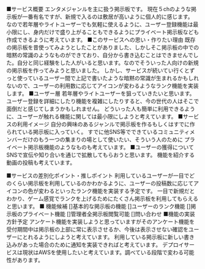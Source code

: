 ■サービス概要
エンタメジャンルを主に扱う掲示板です。
現在５chのような掲示板が一番有名ですが、新規で入るのは敷居が高いように個人的に感じます。
なので若年層やライトユーザーでも気軽に使えるように、ユーザー登録機能は最小限にし、身内だけで盛り上がることもできるようにプライベート掲示板なども作成できるように考えています。
■このサービスへの思い・作りたい理由
既存の掲示板を昔使ってみようとしたことがありました、しかしそこ掲示板の中での暗黙の常識のようなものができており、自分から書き込むことはできませんでした。自分と同じ経験をした人がいると思います。なのでそういった人向けの新規の掲示板を作ってみようと思いました。
しかし、サービスが続いてい行くとずっと使っているユーザー間で上記で書いたような暗黙の常識が生まれるかもしれないので、ユーザーの利用数に応じてアイコンが変わるようなランク機能を実装します。
■ユーザー層
若年層やライトユーザーを狙っていきたいと思います。
ユーザー登録を詳細にしたり機能を複雑にしたりすると、今の世代の人はそこで面倒だと感じてしまうかもしれません。
どういった人も簡単に利用できるように、ユーザーが触れる機能に関しては最小限にしようと考えています。
■サービスの利用イメージ
自分の興味のあるジャンルで掲示板を作るもしくはすでに作られている掲示板に入っていく。
すでに他SNS等でできているコミュニティメンバーだけのもう一つの集まりの場として使いたい、そういう人のために
プライベート掲示板機能のようなものも考えています。
■ユーザーの獲得について
SNSで宣伝や知り合いを通じで拡散してもらおうと思います。
機能を紹介する動画の投稿も考えています。
<!-- 修正前 -->
<!-- 誰だも簡単に使えるということを重点にできるようにと考えています。 -->
<!-- 自分が参加している掲示板からの通知やアンケート機能なんかもあれば良いかな？と考えています。 -->
■サービスの差別化ポイント・推しポイント
利用しているユーザーが一目でどのくらい掲示板を利用しているのかわかるように、ユーザーの投稿数に応じてアイコンの色が変わるといったランク機能を実装する予定です。
一目で新規だとわかり、ゲーム感覚でランクを上げるためにたくさん掲示板を利用してもらえると思います。
■ 機能候補
[]基本的な掲示板の機能
[]ユーザーのランク機能
[]掲示板のプライベート機能
[]管理者全掲示板閲覧可能
[]問い合わせ
■機能の実装方針予定
アンケート機能を実装しようと思っていますがそのアンケート機能を受付期間中は掲示板の上部に常に表示させるか、今後は表示させない確認をユーザーにとれるようにしようと考えています。
利用している掲示板に新しい書き込みがあった場合のために通知を実装できればと考えています。
デプロイサービスは現状はAWSを使用したいと考えています。調べている段階で変わる可能性があります。


